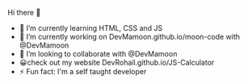 Hi there 👋
- 🔭 I’m currently learning HTML, CSS and JS
- 🌱 I’m currently working on DevMamoon.github.io/moon-code with @DevMamoon
- 👯 I’m looking to collaborate  with @DevMamoon
- 😀check out my website DevRohail.github.io/JS-Calculator
- ⚡ Fun fact: I'm a self taught developer
